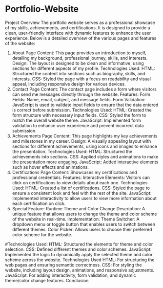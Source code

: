 # Portfolio-Website

Project Overview
The portfolio website serves as a professional showcase of my skills, achievements, and certifications. It is designed to provide a clean, user-friendly interface with dynamic features to enhance the user experience. Below is a detailed overview of the various pages and features of the website:

1. About Page
Content: This page provides an introduction to myself, detailing my background, professional journey, skills, and interests.
Design: The layout is designed to be clean and informative, using sections for different aspects of my profile.
Technologies Used:
HTML: Structured the content into sections such as biography, skills, and interests.
CSS: Styled the page with a focus on readability and visual appeal, including responsive design for various devices.
2. Contact Page
Content: The contact page includes a form where visitors can send me messages directly through the website.
Features:
Form Fields: Name, email, subject, and message fields.
Form Validation: JavaScript is used to validate input fields to ensure that the data entered is correct before submission.
Technologies Used:
HTML: Created the form structure with necessary input fields.
CSS: Styled the form to match the overall website theme.
JavaScript: Implemented form validation to enhance user experience and prevent incorrect data submission.
3. Achievements Page
Content: This page highlights my key achievements and milestones in my career.
Design: A visually appealing layout with sections for different achievements, using icons and images to enhance the presentation.
Technologies Used:
HTML: Structured the achievements into sections.
CSS: Applied styles and animations to make the presentation more engaging.
JavaScript: Added interactive elements such as hover effects and animations.
4. Certifications Page
Content: Showcases my certifications and professional credentials.
Features:
Interactive Elements: Visitors can click on certifications to view details about each one.
Technologies Used:
HTML: Created a list of certifications.
CSS: Styled the page to ensure a consistent look and feel with the rest of the site.
JavaScript: Implemented interactivity to allow users to view more information about each certification on click.
5. Special Feature: Runtime Theme and Color Change
Description: A unique feature that allows users to change the theme and color scheme of the website in real-time.
Implementation:
Theme Switcher: A dropdown menu or toggle button that enables users to switch between different themes.
Color Picker: Allows users to choose their preferred color scheme for the website.

#Technologies Used:
HTML: Structured the elements for theme and color selection.
CSS: Defined different themes and color schemes.
JavaScript: Implemented the logic to dynamically apply the selected theme and color scheme across the website.
Technologies Used
HTML: For structuring the web pages and ensuring semantic correctness.
CSS: For styling the website, including layout design, animations, and responsive adjustments.
JavaScript: For adding interactivity, form validation, and dynamic theme/color change features.
Conclusion
